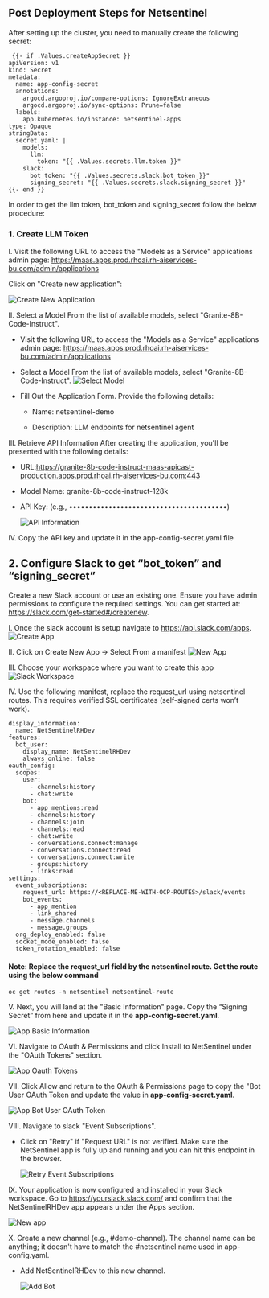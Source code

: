 ## Post Deployment Steps for Netsentinel
After setting up the cluster, you need to manually create the following secret:


	 {{- if .Values.createAppSecret }}
	apiVersion: v1
	kind: Secret
	metadata:
	  name: app-config-secret
	  annotations:
	    argocd.argoproj.io/compare-options: IgnoreExtraneous
	    argocd.argoproj.io/sync-options: Prune=false
	  labels:
	    app.kubernetes.io/instance: netsentinel-apps
	type: Opaque
	stringData:
	  secret.yaml: |
	    models:
	      llm:
	        token: "{{ .Values.secrets.llm.token }}"
	    slack:
	      bot_token: "{{ .Values.secrets.slack.bot_token }}"
	      signing_secret: "{{ .Values.secrets.slack.signing_secret }}"
	{{- end }}



In order to get the llm token, bot_token and signing_secret follow the below procedure:



### 1. Create LLM Token

I. Visit the following URL to access the "Models as a Service" applications admin page: https://maas.apps.prod.rhoai.rh-aiservices-bu.com/admin/applications

 Click on "Create new application":


![Create New Application](./images/maas/001-create-new-app.png)



II. Select a Model From the list of available models, select "Granite-8B-Code-Instruct".

- Visit the following URL to access the "Models as a Service" applications admin page: https://maas.apps.prod.rhoai.rh-aiservices-bu.com/admin/applications

- Select a Model From the list of available models, select "Granite-8B-Code-Instruct".
  ![Select Model](./images/maas/002-granite-family.png)
              

- Fill Out the Application Form. Provide the following details:
	- Name: netsentinel-demo
   
	- Description: LLM endpoints for netsentinel agent


III. Retrieve API Information After creating the application, you'll be presented with the following details: 

- URL:https://granite-8b-code-instruct-maas-apicast-production.apps.prod.rhoai.rh-aiservices-bu.com:443
- Model Name: granite-8b-code-instruct-128k 
- API Key: (e.g., ••••••••••••••••••••••••••••••••••••••••)

  ![API Information](./images/maas/004-llm-credentials.png)

           

IV. Copy the API key and update it in the app-config-secret.yaml file


## 2. Configure Slack to get “bot_token” and “signing_secret”

Create a new Slack account or use an existing one. Ensure you have admin permissions to configure the required settings. You can get started at: https://slack.com/get-started#/createnew.

I. Once the slack account is setup navigate to https://api.slack.com/apps.
   ![Create App](./images/slack/001-slack.png)
	
II. Click on Create New App -> Select From a manifest
   ![New App](./images/slack/002-slack.png)

III. Choose your workspace where you want to create this app
    ![Slack Workspace](./images/slack/003-slack.png)
                                   
 
IV. Use the following manifest, replace the request_url using netsentinel routes. This requires verified SSL certificates (self-signed certs won’t work).

	display_information:
	  name: NetSentinelRHDev
	features:
	  bot_user:
	    display_name: NetSentinelRHDev
	    always_online: false
	oauth_config:
	  scopes:
	    user:
	      - channels:history
	      - chat:write
	    bot:
	      - app_mentions:read
	      - channels:history
	      - channels:join
	      - channels:read
	      - chat:write
	      - conversations.connect:manage
	      - conversations.connect:read
	      - conversations.connect:write
	      - groups:history
	      - links:read
	settings:
	  event_subscriptions:
	    request_url: https://<REPLACE-ME-WITH-OCP-ROUTES>/slack/events
	    bot_events:
	      - app_mention
	      - link_shared
	      - message.channels
	      - message.groups
	  org_deploy_enabled: false
	  socket_mode_enabled: false
	  token_rotation_enabled: false

#### **Note**: Replace the request_url field by the netsentinel route. Get the route using the below command

	oc get routes -n netsentinel netsentinel-route



V. Next, you will land at the "Basic Information" page. Copy the “Signing Secret” from here and update it in the **app-config-secret.yaml**.
   
   ![App Basic Information](./images/slack/004-slack.png)



VI. Navigate to OAuth & Permissions and click Install to NetSentinel under the "OAuth Tokens" section.

   ![App Oauth Tokens](./images/slack/005-slack.png)


VII. Click Allow and return to the OAuth & Permissions page to copy the "Bot User OAuth Token and update the value in **app-config-secret.yaml**. 

   ![App Bot User OAuth Token](./images/slack/006-slack.png)

VIII. Navigate to slack "Event Subscriptions".
- Click on "Retry" if "Request URL" is not verified. Make sure the NetSentinel app is fully up and running and you can hit this endpoint in the browser.

  ![Retry Event Subscriptions](./images/slack/007-slack.png)


  
IX. Your application is now configured and installed in your Slack workspace. Go to https://yourslack.slack.com/ and confirm that the NetSentinelRHDev app appears under the Apps section.

  ![New app](./images/slack/009-slack.png)


X. Create a new channel (e.g., #demo-channel). The channel name can be anything; it doesn't have to match the #netsentinel name used in app-config.yaml.

- Add NetSentinelRHDev to this new channel.

  ![Add Bot](./images/slack/011-slack.png)

